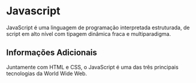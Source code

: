 # Javascript

JavaScript é uma linguagem de programação interpretada estruturada, de script em alto nível com tipagem dinâmica fraca e multiparadigma.

## Informações Adicionais

Juntamente com HTML e CSS, o JavaScript é uma das três principais tecnologias da World Wide Web.

